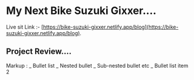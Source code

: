 # My Next Bike Suzuki Gixxer....

Live sit Link :- [https://bike-suzuki-gixxer.netlify.app/blog](https://bike-suzuki-gixxer.netlify.app/blog).

## Project Review....

Markup : _ Bullet list
_ Nested bullet
_ Sub-nested bullet etc
_ Bullet list item 2
